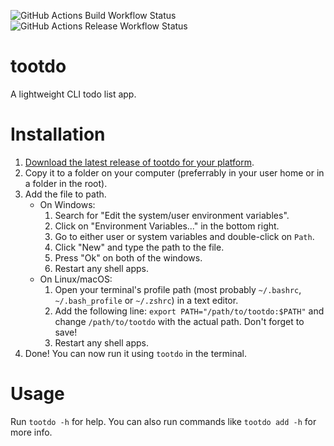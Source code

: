 ![GitHub Actions Build Workflow Status](https://img.shields.io/github/actions/workflow/status/the-one-with-raspberry/tootdo/build.yml)
![GitHub Actions Release Workflow Status](https://img.shields.io/github/actions/workflow/status/the-one-with-raspberry/tootdo/release.yml?label=release)

# tootdo

A lightweight CLI todo list app.

# Installation

1. [Download the latest release of tootdo for your platform](https://github.com/the-one-with-raspberry/tootdo/releases/latest).
2. Copy it to a folder on your computer (preferrably in your user home or in a folder in the root).
3. Add the file to path.
    - On Windows:
        1. Search for "Edit the system/user environment variables".
        2. Click on "Environment Variables..." in the bottom right.
        3. Go to either user or system variables and double-click on `Path`.
        4. Click "New" and type the path to the file.
        5. Press "Ok" on both of the windows.
        6. Restart any shell apps.
    - On Linux/macOS:
        1. Open your terminal's profile path (most probably `~/.bashrc`, `~/.bash_profile` or `~/.zshrc`) in a text editor.
        2. Add the following line: `export PATH="/path/to/tootdo:$PATH"` and change `/path/to/tootdo` with the actual path. Don't forget to save!
        3. Restart any shell apps.
4. Done! You can now run it using `tootdo` in the terminal.

# Usage

Run `tootdo -h` for help. You can also run commands like `tootdo add -h` for more info.